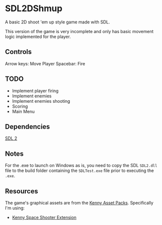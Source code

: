 # SDL2DShmup
A basic 2D shoot 'em up style game made with SDL.

This version of the game is very incomplete and only has basic movement logic implemented for the player.

## Controls

Arrow keys: Move Player
Spacebar: Fire

## TODO

- Implement player firing
- Implement enemies
- Implement enemies shooting
- Scoring
- Main Menu

## Dependencies

[SDL 2](https://github.com/libsdl-org/SDL/tree/SDL2)

## Notes

For the .exe to launch on Windows as is, you need to copy the SDL `SDL2.dll` file to the build folder containing the
`SDLTest.exe` file prior to executing the `.exe`.

## Resources

The game's graphical assets are from the [Kenny Asset Packs](https://kenney.nl/assets). Specifically I'm using:

- [Kenny Space Shooter Extension](https://kenney.nl/assets/space-shooter-extension)
